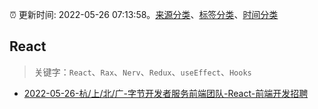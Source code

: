 :alarm_clock: 更新时间: 2022-05-26 07:13:58。[来源分类](../README.md)、[标签分类](../TAGS.md)、[时间分类](../TIMELINE.md)

## React


> 关键字：`React`、`Rax`、`Nerv`、`Redux`、`useEffect`、`Hooks`



- [2022-05-26-杭/上/北/广-字节开发者服务前端团队-React-前端开发招聘](https://www.v2ex.com/t/855426) 
